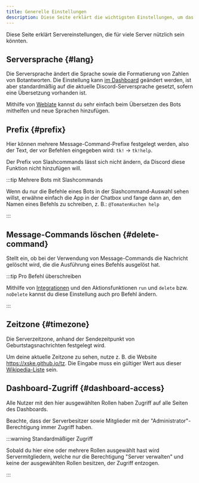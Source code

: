 ```yaml
---
title: Generelle Einstellungen
description: Diese Seite erklärt die wichtigsten Einstellungen, um das Verhalten des Discord-Bots anzupassen.
---
```


Diese Seite erklärt Servereinstellungen, die für viele Server nützlich sein könnten.

## Serversprache {#lang}

Die Serversprache ändert die Sprache sowie die Formatierung von Zahlen von Botantworten.
Die Einstellung kann [im Dashboard](https://tomatenkuchen.com/dashboard/settings#lang) geändert werden, ist aber standardmäßig auf die aktuelle Discord-Serversprache gesetzt, sofern eine Übersetzung vorhanden ist.

Mithilfe von [Weblate](/weblate) kannst du sehr einfach beim Übersetzen des Bots mithelfen und neue Sprachen hinzufügen.

## Prefix {#prefix}

Hier können mehrere Message-Command-Prefixe festgelegt werden, also der Text, der vor Befehlen eingegeben wird: `tk!` -> `tk!help`.

Der Prefix von Slashcommands lässt sich nicht ändern, da Discord diese Funktion nicht hinzufügen will.

:::tip Mehrere Bots mit Slashcommands

Wenn du nur die Befehle eines Bots in der Slashcommand-Auswahl sehen willst, erwähne einfach die App in der Chatbox und fange dann an, den Namen eines Befehls zu schreiben, z. B.: `@TomatenKuchen help`

:::

## Message-Commands löschen {#delete-command}

Stellt ein, ob bei der Verwendung von Message-Commands die Nachricht gelöscht wird, die die Ausführung eines Befehls ausgelöst hat.

:::tip Pro Befehl überschreiben

Mithilfe von [Integrationen](/integrations) und den Aktionsfunktionen `run` und `delete` bzw. `noDelete` kannst du diese Einstellung auch pro Befehl ändern.

:::

## Zeitzone {#timezone}

Die Serverzeitzone, anhand der Sendezeitpunkt von Geburtstagsnachrichten festgelegt wird.

Um deine aktuelle Zeitzone zu sehen, nutze z. B. die Website https://xske.github.io/tz.
Die Eingabe muss ein gültiger Wert aus dieser [Wikipedia-Liste](https://en.wikipedia.org/wiki/List_of_tz_database_time_zones) sein.

## Dashboard-Zugriff {#dashboard-access}

Alle Nutzer mit den hier ausgewählten Rollen haben Zugriff auf alle Seiten des Dashboards.

Beachte, dass der Serverbesitzer sowie Mitglieder mit der "Administrator"-Berechtigung immer Zugriff haben.

:::warning Standardmäßiger Zugriff

Sobald du hier eine oder mehrere Rollen ausgewählt hast wird Servermitgliedern, welche nur die Berechtigung "Server verwalten" und keine der ausgewählten Rollen besitzen, der Zugriff entzogen.

:::
